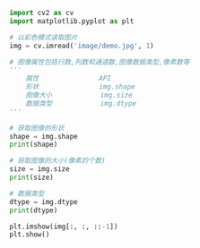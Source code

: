 
<BlogInfo id="619" title="6.获取图像的属性" author="白日梦想猿" pv=0 read_times=0 pre_cost_time=0分21秒 category="图像处理" tag_list="['图像处理']" create_time="2021.08.09 11:10:07" update_time="2021.09.03 14:05:06" />

```python
import cv2 as cv
import matplotlib.pyplot as plt

# 以彩色模式读取图片
img = cv.imread('image/demo.jpg', 1)

# 图像属性包括行数,列数和通道数,图像数据类型,像素数等
'''
    属性               API
    形状               img.shape
    图像大小            img.size
    数据类型            img.dtype
'''

# 获取图像的形状
shape = img.shape
print(shape)

# 获取图像的大小(像素的个数)
size = img.size
print(size)

# 数据类型
dtype = img.dtype
print(dtype)

plt.imshow(img[:, :, ::-1])
plt.show()

```
